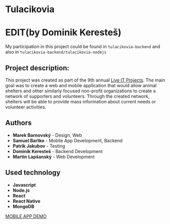 # Tulacikovia

# EDIT(by Dominik Keresteš)
My participation in this project could be found in `tulacikovia-backend` and also in `tulacikovia-backend/tulacikovia-nodejs`

## Project description:
This project was created as part of the 9th annual [Live IT Projects](https://kpi.fei.tuke.sk/sk/content/zive-it-projekty).
The main goal was to create a web and mobile application that would allow animal shelters and other similarly focused non-profit organizations to create a network of supporters and volunteers.
Through the created network, shelters will be able to provide mass information about current needs or volunteer activities.

## Authors
- **Marek Barnovský** - Design, Web 
- **Samuel Bartko** - Mobile App Development, Backend 
- **Patrik Jakubov** - Testing
- **Dominik Keresteš** - Backend Development
- **Martin Lapšanský** - Web Development

## Used technology
- **Javascript**
- **Node.js**
- **React**
- **React Native**
- **MongoDB** 

[MOBILE APP DEMO](https://www.youtube.com/watch?v=V1yNmqGaY1o)